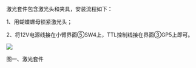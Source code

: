 激光套件包含激光头和夹具，安装流程如下：

1、用蝴蝶螺母锁紧激光头；

2、将12V电源线接在小臂界面⑤SW4上，TTL控制线接在界面③GP5上即可。

![](/assets/    )

图一、激光套件

